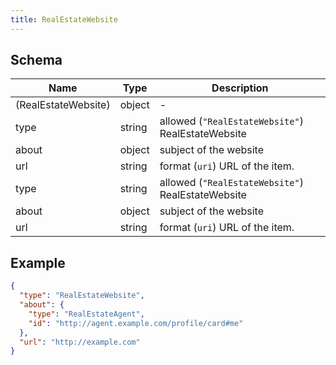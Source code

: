 ```yaml
---
title: RealEstateWebsite
---
```

## Schema

| Name | Type | Description |
|---|---|---|
| (RealEstateWebsite) | object | - |
| type | string | allowed (`"RealEstateWebsite"`) RealEstateWebsite |
| about | object | subject of the website |
| url | string | format (`uri`) URL of the item. |
| type | string | allowed (`"RealEstateWebsite"`) RealEstateWebsite |
| about | object | subject of the website |
| url | string | format (`uri`) URL of the item. |

## Example



```json
{
  "type": "RealEstateWebsite",
  "about": {
    "type": "RealEstateAgent",
    "id": "http://agent.example.com/profile/card#me"
  },
  "url": "http://example.com"
}
```

